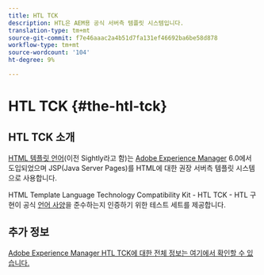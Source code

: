 ```yaml
---
title: HTL TCK
description: HTL은 AEM용 공식 서버측 템플릿 시스템입니다.
translation-type: tm+mt
source-git-commit: f7e46aaac2a4b51d7fa131ef46692ba6be58d878
workflow-type: tm+mt
source-wordcount: '104'
ht-degree: 9%

---
```



# HTL TCK {#the-htl-tck}

## HTL TCK 소개

[HTML 템플릿 언어](overview.md)(이전 Sightly라고 함)는 [Adobe Experience Manager](http://www.adobe.com/kr/solutions/web-experience-management.html) 6.0에서 도입되었으며 JSP(Java Server Pages)를 HTML에 대한 권장 서버측 템플릿 시스템으로 사용합니다.

HTML Template Language Technology Compatibility Kit - HTL TCK - HTL 구현이 공식 [언어 사양](https://github.com/adobe/htl-spec)을 준수하는지 인증하기 위한 테스트 세트를 제공합니다.

## 추가 정보

[Adobe Experience Manager HTL TCK에 대한 전체 정보는 여기에서 확인할 수 있습니다.](https://github.com/adobe/htl-tck)
